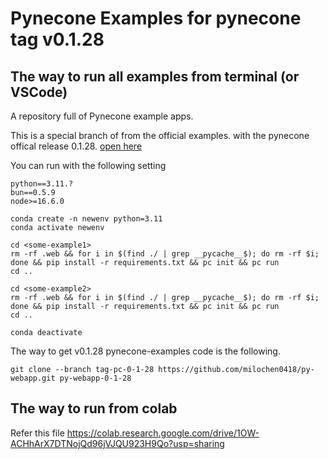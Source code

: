 # Pynecone Examples for pynecone tag v0.1.28
## The way to run all examples from terminal (or VSCode)
A repository full of Pynecone example apps.

This is a special branch of from the official examples.
with the pynecone offical release 0.1.28. [open here](https://github.com/pynecone-io/pynecone/releases/tag/v0.1.28)

You can run with the following setting
```
python==3.11.?
bun==0.5.9 
node>=16.6.0  
```
```
conda create -n newenv python=3.11
conda activate newenv
```

```
cd <some-example1>
rm -rf .web && for i in $(find ./ | grep __pycache__$); do rm -rf $i; done && pip install -r requirements.txt && pc init && pc run  
cd ..

cd <some-example2>
rm -rf .web && for i in $(find ./ | grep __pycache__$); do rm -rf $i; done && pip install -r requirements.txt && pc init && pc run  
cd ..

```


```
conda deactivate 
```


The way to get v0.1.28 pynecone-examples code is the following.
```
git clone --branch tag-pc-0-1-28 https://github.com/milochen0418/py-webapp.git py-webapp-0-1-28
```


## The way to run from colab
Refer this file 
https://colab.research.google.com/drive/1OW-ACHhArX7DTNojQd96jVJQU923H9Qo?usp=sharing
